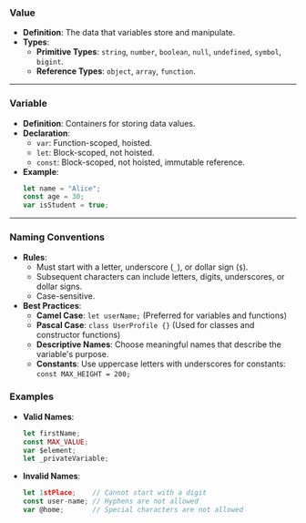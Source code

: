 
### Value
- **Definition**: The data that variables store and manipulate.
- **Types**: 
  - **Primitive Types**: `string`, `number`, `boolean`, `null`, `undefined`, `symbol`, `bigint`.
  - **Reference Types**: `object`, `array`, `function`.
---
### Variable
- **Definition**: Containers for storing data values.
- **Declaration**:
  - `var`: Function-scoped, hoisted.
  - `let`: Block-scoped, not hoisted.
  - `const`: Block-scoped, not hoisted, immutable reference.
- **Example**:
  ```javascript
  let name = "Alice";
  const age = 30;
  var isStudent = true;
  ```
---
### Naming Conventions
- **Rules**:
  - Must start with a letter, underscore (`_`), or dollar sign (`$`).
  - Subsequent characters can include letters, digits, underscores, or dollar signs.
  - Case-sensitive.
- **Best Practices**:
  - **Camel Case**: `let userName;` (Preferred for variables and functions)
  - **Pascal Case**: `class UserProfile {}` (Used for classes and constructor functions)
  - **Descriptive Names**: Choose meaningful names that describe the variable's purpose.
  - **Constants**: Use uppercase letters with underscores for constants: `const MAX_HEIGHT = 200;`

### Examples
- **Valid Names**:
  ```javascript
  let firstName;
  const MAX_VALUE;
  var $element;
  let _privateVariable;
  ```
- **Invalid Names**:
  ```javascript
  let 1stPlace;    // Cannot start with a digit
  const user-name; // Hyphens are not allowed
  var @home;       // Special characters are not allowed
  ```


